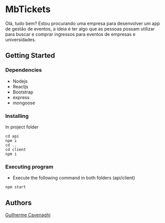 # MbTickets
Olá, tudo bem? Estou procurando uma empresa para desenvolver um app de gestão de eventos, a ideia é ter algo que as pessoas possam utilizar para buscar e comprar ingressos para eventos de empresas e universidades.

## Getting Started

### Dependencies
* Nodejs
* Reactjs
* Bootstrap
* express
* mongoose



### Installing
In project folder
```
cd api
npm i
cd ..
cd client
npm i
```
### Executing program

* Execute the following command in both folders (api/client)

```
npm start
```

## Authors
[Guilherme Cavenaghi](https://www.linkedin.com/in/guilherme-cavenaghi/)
